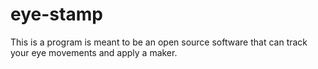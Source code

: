 # eye-stamp
This is a program is meant to be an open source software that can track your eye movements and apply a maker.
